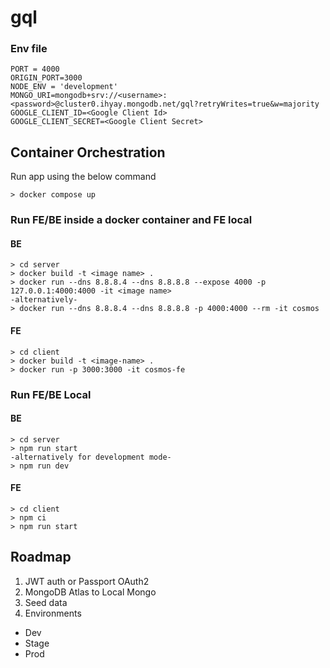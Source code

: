 # gql

### Env file

```
PORT = 4000
ORIGIN_PORT=3000
NODE_ENV = 'development'
MONGO_URI=mongodb+srv://<username>:<password>@cluster0.ihyay.mongodb.net/gql?retryWrites=true&w=majority
GOOGLE_CLIENT_ID=<Google Client Id>
GOOGLE_CLIENT_SECRET=<Google Client Secret>
```

## Container Orchestration

Run app using the below command

```
> docker compose up
```

### Run FE/BE inside a docker container and FE local

#### BE

```
> cd server
> docker build -t <image name> .
> docker run --dns 8.8.8.4 --dns 8.8.8.8 --expose 4000 -p 127.0.0.1:4000:4000 -it <image name>
-alternatively-
> docker run --dns 8.8.8.4 --dns 8.8.8.8 -p 4000:4000 --rm -it cosmos
```

#### FE

```
> cd client
> docker build -t <image-name> .
> docker run -p 3000:3000 -it cosmos-fe
```

### Run FE/BE Local

#### BE

```
> cd server
> npm run start
-alternatively for development mode-
> npm run dev
```

#### FE

```
> cd client
> npm ci
> npm run start
```

## Roadmap

1. JWT auth or Passport OAuth2
2. MongoDB Atlas to Local Mongo
3. Seed data
4. Environments

- Dev
- Stage
- Prod
